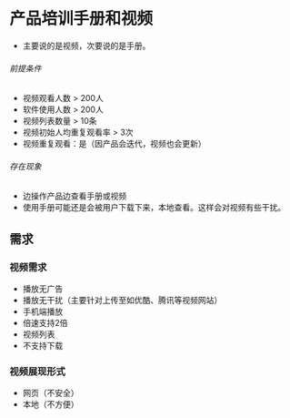 # 产品培训手册和视频
- 主要说的是视频，次要说的是手册。

###### 前提条件
- 视频观看人数 > 200人
- 软件使用人数 > 200人
- 视频列表数量 > 10条
- 视频初始人均重复观看率 > 3次
- 视频重复观看：是（因产品会迭代，视频也会更新）

###### 存在现象
- 边操作产品边查看手册或视频
- 使用手册可能还是会被用户下载下来，本地查看。这样会对视频有些干扰。

## 需求
### 视频需求
- 播放无广告
- 播放无干扰（主要针对上传至如优酷、腾讯等视频网站）
- 手机端播放
- 倍速支持2倍
- 视频列表
- 不支持下载

### 视频展现形式
- 网页（不安全）
- 本地（不方便）

